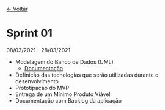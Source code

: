 <a href="https://github.com/Trabalhos-Fatec/consentimento-de-dados">  <- Voltar  </a>


# Sprint 01

08/03/2021 - 28/03/2021

* Modelagem do Banco de Dados (UML)
  * <a href="https://github.com/Trabalhos-Fatec/consentimento-de-dados/blob/main/Sprint%2001/Documentação/Banco-De-Dados.md">Documentação </a>
* Definição das tecnologias que serão utilizadas durante o desenvolvimento
* Prototipação do MVP 
* Entrega de um Mínimo Produto Viável
* Documentação com Backlog da aplicação
